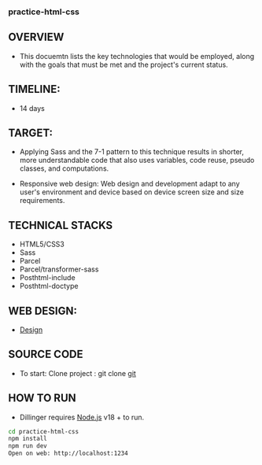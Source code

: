 ### practice-html-css


## OVERVIEW

- This docuemtn lists the key technologies that would be employed, along with the goals that must be met and the project's current status.

## TIMELINE:

- 14 days 

## TARGET:

- Applying Sass and the 7-1 pattern to this technique results in shorter, more understandable code that also uses variables, code reuse, pseudo classes, and computations.

- Responsive web design: Web design and development adapt to any user's environment and device based on device screen size and size requirements.

## TECHNICAL STACKS

- HTML5/CSS3
- Sass
- Parcel
- Parcel/transformer-sass
- Posthtml-include
- Posthtml-doctype

## WEB DESIGN:

- [Design](https://www.figma.com/file/yWMbHeRYIHIh3yeLDRezKp/Sinar-Education-(Community)-(Copy)?type=design&node-id=1-3&mode=design&t=9jV3kwTg7GWT03Ba-0)

## SOURCE CODE

- To start: Clone project : git clone [git](https://github.com/bichloan1704/practice-html-css.git)

## HOW TO RUN

- Dillinger requires [Node.js](https://nodejs.org/) v18 + to run.


```sh
cd practice-html-css
npm install
npm run dev
Open on web: http://localhost:1234
```

